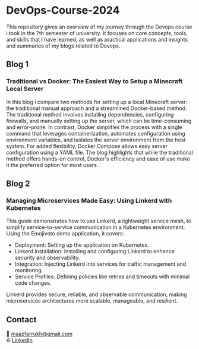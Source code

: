 # DevOps-Course-2024
This repository gives an overview of my journey through the Devops course i took in the 7th semester of university. It focuses on core concepts, tools, and skills that I have learned, as well as practical applications and insights and summaries of my blogs related to Devops.
## Blog 1
### Traditional vs Docker: The Easiest Way to Setup a Minecraft Local Server
In this blog i compare two methods for setting up a local Minecraft server: the traditional manual approach and a streamlined Docker-based method. The traditional method involves installing dependencies, configuring firewalls, and manually setting up the server, which can be time-consuming and error-prone. In contrast, Docker simplifies the process with a single command that leverages containerization, automates configuration using environment variables, and isolates the server environment from the host system. For added flexibility, Docker Compose allows easy server configuration using a YAML file. The blog highlights that while the traditional method offers hands-on control, Docker's efficiency and ease of use make it the preferred option for most users.
## Blog 2
### Managing Microservices Made Easy: Using Linkerd with Kubernetes
This guide demonstrates how to use Linkerd, a lightweight service mesh, to simplify service-to-service communication in a Kubernetes environment. Using the Emojivoto demo application, it covers:
- Deployment: Setting up the application on Kubernetes.
- Linkerd Installation: Installing and configuring Linkerd to enhance security and observability.
- Integration: Injecting Linkerd into services for traffic management and monitoring.
- Service Profiles: Defining policies like retries and timeouts with minimal code changes.

Linkerd provides secure, reliable, and observable communication, making microservices architectures more scalable, manageable, and resilient.

## Contact  
📧 maazfarrukh@gmail.com  
🌐 [LinkedIn](https://linkedin.com/in/moaz-farrukh)

